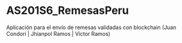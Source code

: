 # AS201S6_RemesasPeru
Aplicación para el envío de remesas validadas con blockchain (Juan Condori | Jhianpol Ramos | Víctor Ramos)
